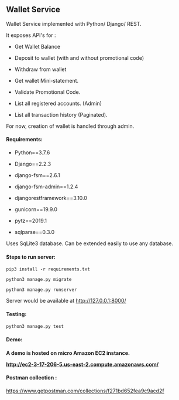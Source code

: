 <h2>Wallet Service</h2>
Wallet Service implemented with Python/ Django/ REST. 

It exposes API's for :

- Get Wallet Balance

- Deposit to wallet (with and without promotional code)

- Withdraw from wallet

- Get wallet Mini-statement.

- Validate Promotional Code.

- List all registered accounts. (Admin)

- List all transaction history (Paginated).

For now, creation of wallet is handled through admin.

<h4>Requirements:</h4>

* Python==3.7.6
 
* Django==2.2.3

* django-fsm==2.6.1

* django-fsm-admin==1.2.4

* djangorestframework==3.10.0

* gunicorn==19.9.0

* pytz==2019.1

* sqlparse==0.3.0


Uses SqLite3 database. Can be extended easily to use any database.

<h4>Steps to run server:</h4>

```pip3 install -r requirements.txt```

```python3 manage.py migrate```

```python3 manage.py runserver```

Server would be available at http://127.0.0.1:8000/

<h4>Testing:</h4>

```python3 manage.py test```

<h4>Demo:<h4>

A demo is hosted on micro Amazon EC2 instance.

http://ec2-3-17-206-5.us-east-2.compute.amazonaws.com/

<h4>Postman collection :</h4>
 
 https://www.getpostman.com/collections/f271bd652fea9c9acd2f 
